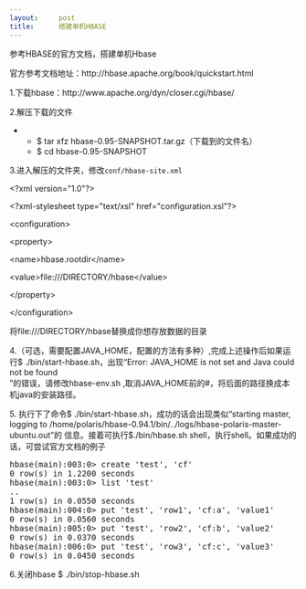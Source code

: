 ```yaml
---
layout:     post
title:      搭建单机HBASE
---
```

<div id="article_content" class="article_content clearfix csdn-tracking-statistics" data-pid="blog" data-mod="popu_307" data-dsm="post">
								            <link rel="stylesheet" href="https://csdnimg.cn/release/phoenix/template/css/ck_htmledit_views-f76675cdea.css">
						<div class="htmledit_views" id="content_views">
                
<p>参考HBASE的官方文档，搭建单机Hbase</p>
<p>官方参考文档地址：http://hbase.apache.org/book/quickstart.html</p>
<p>1.下载hbase：http://www.apache.org/dyn/closer.cgi/hbase/</p>
<p>2.解压下载的文件</p>
<ul><li><ul><li>$ tar xfz hbase-0.95-SNAPSHOT.tar.gz（下载到的文件名）</li><li>$ cd hbase-0.95-SNAPSHOT</li></ul></li></ul><p>3.进入解压的文件夹，修改<code>conf/hbase-site.xml</code></p>
<p><code></code>&lt;?xml version="1.0"?&gt;</p>
<p>&lt;?xml-stylesheet type="text/xsl" href="configuration.xsl"?&gt;</p>
<p>&lt;configuration&gt;</p>
<p>&lt;property&gt;</p>
<p>&lt;name&gt;hbase.rootdir&lt;/name&gt;</p>
<p>&lt;value&gt;file:///DIRECTORY/hbase&lt;/value&gt;</p>
<p>&lt;/property&gt;</p>
<p>&lt;/configuration&gt;</p>
<p>将file:///DIRECTORY/hbase替换成你想存放数据的目录</p>
<p>4.（可选，需要配置JAVA_HOME，配置的方法有多种）,完成上述操作后如果运行$ ./bin/start-hbase.sh，出现“Error: JAVA_HOME is not set and Java could not be found<br>
”的错误，请修改hbase-env.sh ,取消JAVA_HOME前的#，将后面的路径换成本机java的安装路径。</p>
<p>5. 执行下了命令$ ./bin/start-hbase.sh，成功的话会出现类似“starting master, logging to /home/polaris/hbase-0.94.1/bin/../logs/hbase-polaris-master-ubuntu.out”的 信息。接着可执行$./bin/hbase.sh shell，执行shell。如果成功的话，可尝试官方文档的例子</p>
<pre>hbase(main):003:0&gt; create 'test', 'cf'
0 row(s) in 1.2200 seconds
hbase(main):003:0&gt; list 'test'
..
1 row(s) in 0.0550 seconds
hbase(main):004:0&gt; put 'test', 'row1', 'cf:a', 'value1'
0 row(s) in 0.0560 seconds
hbase(main):005:0&gt; put 'test', 'row2', 'cf:b', 'value2'
0 row(s) in 0.0370 seconds
hbase(main):006:0&gt; put 'test', 'row3', 'cf:c', 'value3'
0 row(s) in 0.0450 seconds</pre>
<p>6.关闭hbase $ ./bin/stop-hbase.sh</p>
            </div>
                </div>